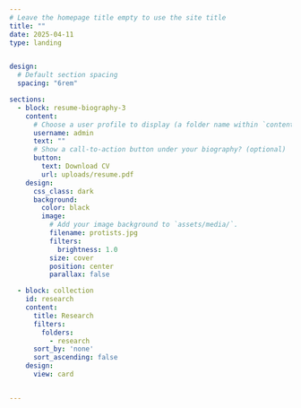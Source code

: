 ```yaml
---
# Leave the homepage title empty to use the site title
title: ""
date: 2025-04-11
type: landing


design:
  # Default section spacing
  spacing: "6rem"

sections:
  - block: resume-biography-3
    content:
      # Choose a user profile to display (a folder name within `content/authors/`)
      username: admin
      text: ""
      # Show a call-to-action button under your biography? (optional)
      button:
        text: Download CV
        url: uploads/resume.pdf
    design:
      css_class: dark
      background:
        color: black
        image:
          # Add your image background to `assets/media/`.
          filename: protists.jpg
          filters:
            brightness: 1.0
          size: cover
          position: center
          parallax: false

  - block: collection
    id: research
    content:
      title: Research
      filters:
        folders:
          - research
      sort_by: 'none'
      sort_ascending: false
    design:
      view: card


---
```

